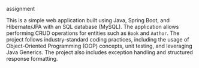 assignment

This is a simple web application built using Java, Spring Boot, and Hibernate/JPA with an SQL database (MySQL). The application allows performing CRUD operations for entities such as `Book` and `Author`. The project follows industry-standard coding practices, including the usage of Object-Oriented Programming (OOP) concepts, unit testing, and leveraging Java Generics. The project also includes exception handling and structured response formatting.
